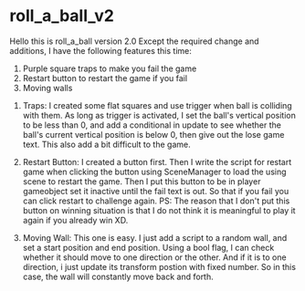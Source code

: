 # roll_a_ball_v2
Hello this is roll_a_ball version 2.0
Except the required change and additions, I have the following features this time:
1. Purple square traps to make you fail the game
2. Restart button to restart the game if you fail
3. Moving walls

1) Traps:
I created some flat squares and use trigger when ball is colliding with them. As long as trigger is activated, I set the ball's vertical position to be less than 0, and add a conditional in update to see whether the ball's current vertical position is below 0, then give out the lose game text. This also add a bit difficult to the game.

2) Restart Button:
I created a button first. Then I write the script for restart game when clicking the button using SceneManager to load the using scene to restart the game. Then I put this button to be in player gameobject set it inactive until the fail text is out. So that if you fail you can click restart to challenge again.
PS: The reason that I don't put this button on winning situation is that I do not think it is meaningful to play it again if you already win XD.

3) Moving Wall:
This one is easy. I just add a script to a random wall, and set a start position and end position. Using a bool flag, I can check whether it should move to one direction or the other. And if it is to one direction, i just update its transform postion with fixed number. So in this case, the wall will constantly move back and forth.
